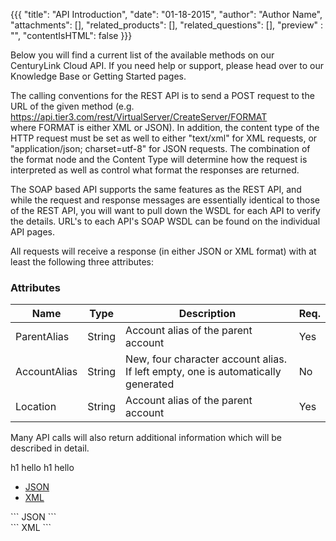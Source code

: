 {{{
  "title": "API Introduction",
  "date": "01-18-2015",
  "author": "Author Name",
  "attachments": [],
  "related_products": [],
  "related_questions": [],
  "preview" : "",
  "contentIsHTML": false
}}}

Below you will find a current list of the available methods on our CenturyLink Cloud API. If you need help or support, please head over to our Knowledge Base or Getting Started pages.

The calling conventions for the REST API is to send a POST request to the URL of the given method (e.g.  https://api.tier3.com/rest/VirtualServer/CreateServer/FORMAT   where FORMAT is either XML or JSON). In addition, the content type of the HTTP request must be set as well to either "text/xml" for XML requests, or "application/json; charset=utf-8" for JSON requests. The combination of the format node and the Content Type will determine how the request is interpreted as well as control what format the responses are returned.

The SOAP based API supports the same features as the REST API, and while the request and response messages are essentially identical to those of the REST API, you will want to pull down the WSDL for each API to verify the details. URL's to each API's SOAP WSDL can be found on the individual API pages.

All requests will receive a response (in either JSON or XML format) with at least the following three attributes:


### Attributes

| Name         | Type   | Description                                                                      | Req. |
|--------------|--------|----------------------------------------------------------------------------------|------|
| ParentAlias  | String | Account alias of the parent account                                              | Yes  |
| AccountAlias | String | New, four character account alias. If left empty, one is automatically generated | No   |
| Location     | String | Account alias of the parent account                                              | Yes  |


Many API calls will also return additional information which will be described in detail.

h1 hello
h1
  hello

<div role="tabpanel">
  <ul class="nav nav-tabs" role="tablist">
    <li role="presentation" class="active">
      <a href="#json" aria-controls="json" role="tab" data-toggle="tab">JSON</a>
    </li>
    <li role="presentation" class="">
      <a href="#xml" aria-controls="xml" role="tab" data-toggle="tab">XML</a>
    </li>
  </ul>

  <div class="tab-content">
    <div role="tabpanel" class="tab-pane active" id="json">
      ```
      JSON
      ```
    </div>
    <div role="tabpanel" class="tab-pane" id="xml">
      ```
      XML
      ```
    </div>
  </div>




